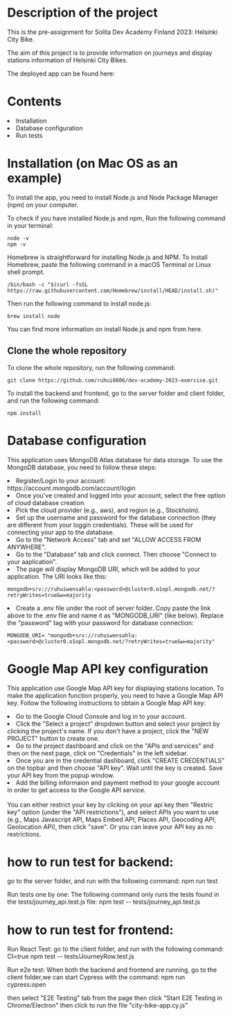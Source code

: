 # Description of the project

This is the pre-assignment for Solita Dev Academy Finland 2023: Helsinki City Bike.

The aim of this project is to provide information on journeys and display stations information of Helsinki City Bikes.

The deployed app can be found here:

# Contents

<li>Installation
<li>Database configuration

<li>Run tests

# Installation (on Mac OS as an example)

To install the app, you need to install Node.js and Node Package Manager (npm) on your computer.

To check if you have installed Node.js and npm, Run the following command in your terminal:

    node -v
    npm -v

Homebrew is straightforward for installing Node.js and NPM. To install Homebrew, paste the following command in a macOS Terminal or Linux shell prompt.

    /bin/bash -c "$(curl -fsSL https://raw.githubusercontent.com/Homebrew/install/HEAD/install.sh)"

Then run the following command to install node.js:

    brew install node

You can find more information on install Node.js and npm from <a ref="https://docs.npmjs.com/downloading-and-installing-node-js-and-npm">here</a>.

## Clone the whole repository

To clone the whole repository, run the following command:

    git clone https://github.com/ruhui0806/dev-academy-2023-exercise.git

To install the backend and frontend, go to the server folder and client folder, and run the following command:

    npm install

# Database configuration

This application uses MongoDB Atlas database for data storage.
To use the MongoDB database, you need to follow these steps:

<li> Register/Login to your account: https://account.mongodb.com/account/login
<li> Once you've created and logged into your account, select the free option of cloud database creation.
<li> Pick the cloud provider (e.g., aws), and region (e.g., Stockholm).
<li> Set up the username and password for the database connection (they are different from your loggin credentials). These will be used for connecting your app to the database.
<li> Go to the "Network Access" tab and set "ALLOW ACCESS FROM ANYWHERE".
<li> Go to the "Database" tab and click connect. Then choose "Connect to your aaplication".
<li> The page will display MongoDB URI, which will be added to your application. The URI looks like this:
    
    mongodb+srv://ruhuiwensahla:<password>@cluster0.o1opl.mongodb.net/?retryWrites=true&w=majority
<li> Create a .env file under the root of server folder. Copy paste the link above to the .env file and name it as "MONGODB_URI" (like below). Replace the "password" tag with your password for database connection:

    MONGODB_URI= "mongodb+srv://ruhuiwensahla:<password>@cluster0.o1opl.mongodb.net/?retryWrites=true&w=majority"

# Google Map API key configuration

This application use Google Map API key for displaying stations location. To make the application function properly, you need to have a Google Map API key.
Follow the following instructions to obtain a Google Map API key:

<li> Go to the <a ref="https://console.cloud.google.com/">Google Cloud Console </a> and log in to your account. 
<li> Click the "Select a project" dropdown button and select your project by clicking the project's name. If you don't have a project, click the "NEW PROJECT" button to create one.
<li> Go to the project dashboard and click on the "APIs and services" and then on the next page, click on "Credentials" in the left sidebar.
<li> Once you are in the credential dashboard, click "CREATE CREDENTIALS" on the topbar and then choose "API key". Wait until the key is created. Save your API key from the popup window.
<li> Add the billing informaion and payment method to your google account in order to get access to the Google API service. 
<br></br>
 You can either restrict your key by clicking on your api key then "Restric key" option (under the "API restrictions"), and select APIs you want to use (e.g., Maps Javascript API, Maps Embed API, Places API, Geocoding API, Geolocation API), then click "save". Or you can leave your API key as no restrictions.

# how to run test for backend:

go to the server folder, and run with the following command:
npm run test

Run tests one by one:
The following command only runs the tests found in the tests/journey_api.test.js file:
npm test -- tests/journey_api.test.js

# how to run test for frontend:

Run React Test: go to the client folder, and run with the following command:
CI=true npm test -- tests/JourneyRow.test.js

Run e2e test: When both the backend and frontend are running, go to the client folder,we can start Cypress with the command:
npm run cypress:open

then select "E2E Testing" tab from the page
then click "Start E2E Testing in Chrome/Electron"
then click to run the file "city-bike-app.cy.js"
